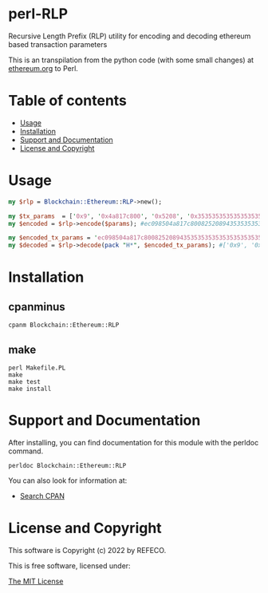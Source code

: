 # perl-RLP

Recursive Length Prefix (RLP) utility for encoding and decoding ethereum based transaction parameters

This is an transpilation from the python code (with some small changes) at [ethereum.org](https://ethereum.org/en/developers/docs/data-structures-and-encoding/rlp/) to Perl.

# Table of contents

- [Usage](#usage)
- [Installation](#installation)
- [Support and Documentation](#support-and-documentation)
- [License and Copyright](#license-and-copyright)

# Usage

```perl
my $rlp = Blockchain::Ethereum::RLP->new();

my $tx_params  = ['0x9', '0x4a817c800', '0x5208', '0x3535353535353535353535353535353535353535', '0xde0b6b3a7640000', '0x', '0x1', '0x', '0x'];
my $encoded = $rlp->encode($params); #ec098504a817c800825208943535353535353535353535353535353535353535880de0b6b3a764000080018080

my $encoded_tx_params = 'ec098504a817c800825208943535353535353535353535353535353535353535880de0b6b3a764000080018080';
my $decoded = $rlp->decode(pack "H*", $encoded_tx_params); #['0x9', '0x4a817c800', '0x5208', '0x3535353535353535353535353535353535353535', '0xde0b6b3a7640000', '0x', '0x1', '0x', '0x']
```

# Installation

## cpanminus

```
cpanm Blockchain::Ethereum::RLP
```

## make

```
perl Makefile.PL
make
make test
make install
```

# Support and Documentation

After installing, you can find documentation for this module with the
perldoc command.

```
perldoc Blockchain::Ethereum::RLP
```

You can also look for information at:

- [Search CPAN](https://metacpan.org/release/Blockchain-Ethereum-RLP)

# License and Copyright

This software is Copyright (c) 2022 by REFECO.

This is free software, licensed under:

  [The MIT License](./LICENSE)

